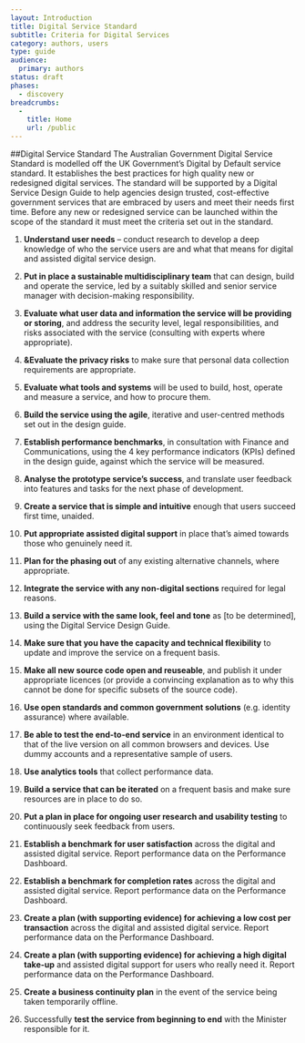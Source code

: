 ```yaml
---
layout: Introduction
title: Digital Service Standard
subtitle: Criteria for Digital Services 
category: authors, users
type: guide
audience:
  primary: authors
status: draft
phases:
  - discovery
breadcrumbs:
  -
    title: Home
    url: /public
---
```

##Digital Service Standard
The Australian Government Digital Service Standard is modelled off the UK Government’s Digital by Default service standard. It establishes the best practices for high quality new or redesigned digital services. The standard will be supported by a Digital Service Design Guide to help agencies design trusted, cost-effective government services that are embraced by users and meet their needs first time. Before any new or redesigned service can be launched within the scope of the standard it must meet the criteria set out in the standard.


1.	**Understand user needs** – conduct research to develop a deep knowledge of who the service users are and what that means for digital and assisted digital service design.

2.	**Put in place a sustainable multidisciplinary team** that can design, build and operate the service, led by a suitably skilled and senior service manager with decision-making responsibility.

3.	**Evaluate what user data and information the service will be providing or storing**, and address the security level, legal responsibilities, and risks associated with the service (consulting with experts where appropriate).

4.	**&Evaluate the privacy risks** to make sure that personal data collection requirements are appropriate.

5.	**Evaluate what tools and systems** will be used to build, host, operate and measure a service, and how to procure them.

6.	**Build the service using the agile**, iterative and user-centred methods set out in the design guide.

7.	**Establish performance benchmarks**, in consultation with Finance and Communications, using the 4 key performance indicators (KPIs) defined in the design guide, against which the service will be measured.

8.	**Analyse the prototype service’s success**, and translate user feedback into features and tasks for the next phase of development.

9.	**Create a service that is simple and intuitive** enough that users succeed first time, unaided.

10.	**Put appropriate assisted digital support** in place that’s aimed towards those who genuinely need it.

11.	**Plan for the phasing out** of any existing alternative channels, where appropriate.

12.	**Integrate the service with any non-digital sections** required for legal reasons.

13.	**Build a service with the same look, feel and tone** as [to be determined], using the Digital Service Design Guide.

14.	**Make sure that you have the capacity and technical flexibility** to update and improve the service on a frequent basis.

15.	**Make all new source code open and reuseable**, and publish it under appropriate licences (or provide a convincing explanation as to why this cannot be done for specific subsets of the source code).

16.	**Use open standards and common government solutions** (e.g. identity assurance) where available.

17.	**Be able to test the end-to-end service** in an environment identical to that of the live version on all common browsers and devices. Use dummy accounts and a representative sample of users.

18.	**Use analytics tools** that collect performance data.

19.	**Build a service that can be iterated** on a frequent basis and make sure resources are in place to do so.

20.	**Put a plan in place for ongoing user research and usability testing** to continuously seek feedback from users.

21.	**Establish a benchmark for user satisfaction** across the digital and assisted digital service. Report performance data on the Performance Dashboard.

22.	**Establish a benchmark for completion rates** across the digital and assisted digital service. Report performance data on the Performance Dashboard.

23.	**Create a plan (with supporting evidence) for achieving a low cost per transaction** across the digital and assisted digital service. Report performance data on the Performance Dashboard.

24.	**Create a plan (with supporting evidence) for achieving a high digital take-up** and assisted digital support for users who really need it. Report performance data on the Performance Dashboard.

25.	**Create a business continuity plan** in the event of the service being taken temporarily offline.

26.	Successfully **test the service from beginning to end** with the Minister responsible for it.

